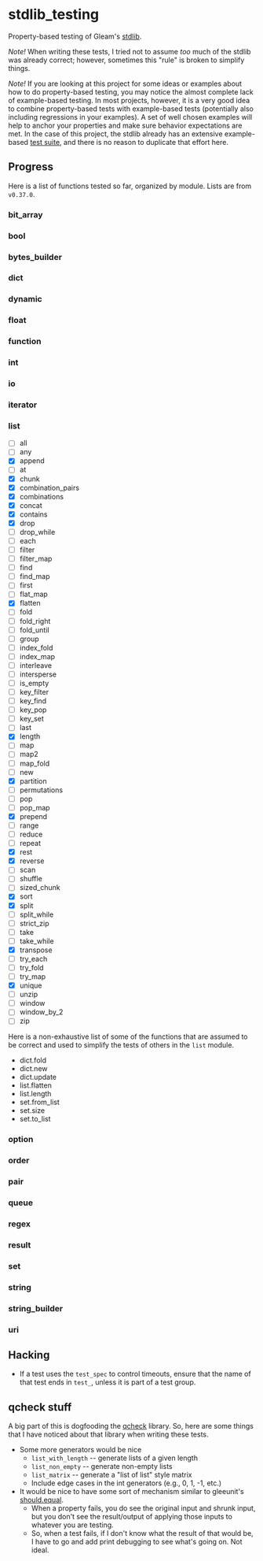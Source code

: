 # stdlib_testing

Property-based testing of Gleam's [stdlib](https://github.com/gleam-lang/stdlib).

*Note!* When writing these tests, I tried not to assume *too* much of the stdlib was already correct; however, sometimes this "rule" is broken to simplify things.

*Note!*  If you are looking at this project for some ideas or examples about how to do property-based testing, you may notice the almost complete lack of example-based testing.  In most projects, however, it is a very good idea to combine property-based tests with example-based tests (potentially also including regressions in your examples).  A set of well chosen examples will help to anchor your properties and make sure behavior expectations are met.  In the case of this project, the stdlib already has an extensive example-based [test suite](https://github.com/gleam-lang/stdlib/tree/main/test), and there is no reason to duplicate that effort here.  

## Progress

Here is a list of functions tested so far, organized by module.  Lists are from `v0.37.0`.

### bit_array

### bool

### bytes_builder

### dict

### dynamic

### float

### function

### int

### io

### iterator

### list

- [ ] all
- [ ] any
- [x] append
- [ ] at
- [x] chunk
- [x] combination_pairs
- [x] combinations
- [x] concat
- [x] contains
- [x] drop
- [ ] drop_while
- [ ] each
- [ ] filter
- [ ] filter_map
- [ ] find
- [ ] find_map
- [ ] first
- [ ] flat_map
- [x] flatten
- [ ] fold
- [ ] fold_right
- [ ] fold_until
- [ ] group
- [ ] index_fold
- [ ] index_map
- [ ] interleave
- [ ] intersperse
- [ ] is_empty
- [ ] key_filter
- [ ] key_find
- [ ] key_pop
- [ ] key_set
- [ ] last
- [x] length
- [ ] map
- [ ] map2
- [ ] map_fold
- [ ] new
- [x] partition
- [ ] permutations
- [ ] pop
- [ ] pop_map
- [x] prepend
- [ ] range
- [ ] reduce
- [ ] repeat
- [x] rest
- [x] reverse
- [ ] scan
- [ ] shuffle
- [ ] sized_chunk
- [x] sort
- [x] split
- [ ] split_while
- [ ] strict_zip
- [ ] take
- [ ] take_while
- [x] transpose
- [ ] try_each
- [ ] try_fold
- [ ] try_map
- [x] unique
- [ ] unzip
- [ ] window
- [ ] window_by_2
- [ ] zip

Here is a non-exhaustive list of some of the functions that are assumed to be correct and used to simplify the tests of others in the `list` module.

- dict.fold
- dict.new
- dict.update
- list.flatten
- list.length
- set.from_list
- set.size
- set.to_list

### option

### order

### pair

### queue

### regex

### result

### set

### string

### string_builder

### uri

## Hacking

- If a test uses the `test_spec` to control timeouts, ensure that the name of that test ends in `test_`, unless it is part of a test group.

## qcheck stuff

A big part of this is dogfooding the [qcheck](https://github.com/mooreryan/gleam_qcheck) library.  So, here are some things that I have noticed about that library when writing these tests.

- Some more generators would be nice
  - `list_with_length` -- generate lists of a given length
  - `list_non_empty` -- generate non-empty lists
  - `list_matrix` -- generate a "list of list" style matrix
  - Include edge cases in the int generators (e.g., 0, 1, -1, etc.)
- It would be nice to have some sort of mechanism similar to gleeunit's [should.equal](https://hexdocs.pm/gleeunit/gleeunit/should.html#equal).
  - When a property fails, you do see the original input and shrunk input, but you don't see the result/output of applying those inputs to whatever you are testing.
  - So, when a test fails, if I don't know what the result of that would be, I have to go and add print debugging to see what's going on.  Not ideal.







